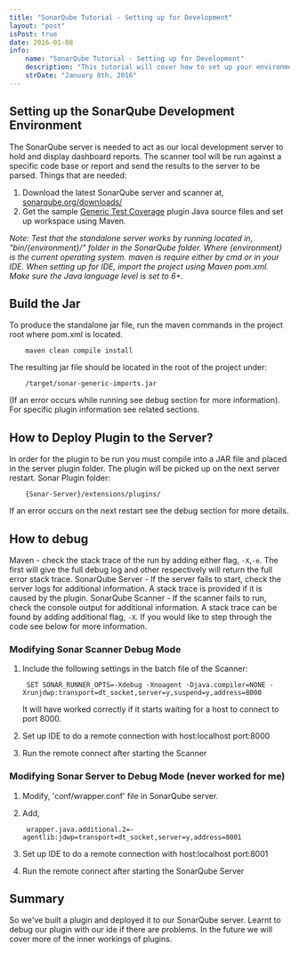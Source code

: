 ```yaml
---
title: "SonarQube Tutorial - Setting up for Development"
layout: "post"
isPost: true
date: 2016-01-08
info:
    name: "SonarQube Tutorial - Setting up for Development"
    description: "This tutorial will cover how to set up your environment for SonarQube development covering how to build, deploy and debug."
    strDate: "January 8th, 2016"
---
```



## Setting up the SonarQube Development Environment
The SonarQube server is needed to act as our local development server to hold and display dashboard reports. The scanner tool will be run against a specific code base or report and send the results to the server to be parsed.
Things that are needed:
1. Download the latest SonarQube server and scanner at, [sonarqube.org/downloads/](http://www.sonarqube.org/downloads/)
2. Get the sample [Generic Test Coverage](http://docs.sonarqube.org/display/PLUG/Generic+Test+Coverage) plugin Java source files and set up workspace using Maven.

*Note: Test that the standalone server works by running located in, "bin/{environment}/" folder in the SonarQube folder. Where {environment} is the current operating system.
maven is require either by cmd or in your IDE.
When setting up for IDE, import the project using Maven pom.xml. Make sure the Java language level is set to 6+.*


## Build the Jar
To produce the standalone jar file, run the maven commands in the project root where pom.xml is located.

        maven clean compile install
The resulting jar file should be located in the root of the project under:

        /target/sonar-generic-imports.jar
(If an error occurs while running see debug section for more information). For specific plugin information see related sections.


## How to Deploy Plugin to the Server?
In order for the plugin to be run you must compile into a JAR file and placed in the server plugin folder. The plugin will be picked up on the next server restart. Sonar Plugin folder:

        {Sonar-Server}/extensions/plugins/
If an error occurs on the next restart see the debug section for more details.


## How to debug
Maven - check the stack trace of the run by adding either flag, `-X`,`-e`. The first will give the full debug log and other respectively will return the full error stack trace.
SonarQube Server - If the server fails to start, check the server logs for additional information. A stack trace is provided if it is caused by the plugin.
SonarQube Scanner - If the scanner fails to run, check the console output for additional information. A stack trace can be found by adding additional flag, `-X`. If you would like to step through the code see below for more information.


### Modifying Sonar Scanner Debug Mode
1. Include the following settings in the batch file of the Scanner:

        SET SONAR_RUNNER_OPTS=-Xdebug -Xnoagent -Djava.compiler=NONE -Xrunjdwp:transport=dt_socket,server=y,suspend=y,address=8000
   It will have worked correctly if it starts waiting for a host to connect to port 8000.
2. Set up IDE to do a remote connection with host:localhost port:8000
3. Run the remote connect after starting the Scanner



### Modifying Sonar Server to Debug Mode (never worked for me)
1. Modify, 'conf/wrapper.conf' file in SonarQube server.
2. Add,

        wrapper.java.additional.2=-agentlib:jdwp=transport=dt_socket,server=y,address=8001
3. Set up IDE to do a remote connection with host:localhost port:8001
4. Run the remote connect after starting the SonarQube Server


## Summary
So we've built a plugin and deployed it to our SonarQube server. Learnt to debug our plugin with our ide if there are problems. In the future we will cover more of the inner workings of plugins.
